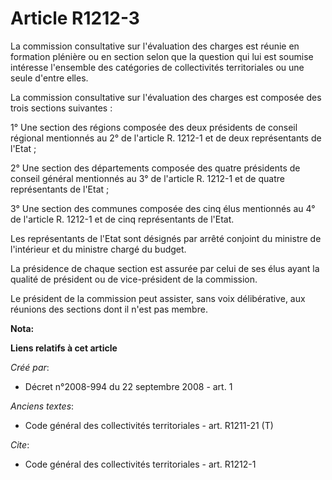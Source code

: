 # Article R1212-3

La commission consultative sur l'évaluation des charges est réunie en formation plénière ou en section selon que la question
qui lui est soumise intéresse l'ensemble des catégories de collectivités territoriales ou une seule d'entre elles. 

La commission consultative sur l'évaluation des charges est composée des trois sections suivantes : 

1° Une section des régions composée des deux présidents de conseil régional mentionnés au 2° de l'article R. 1212-1 et de
deux représentants de l'Etat ; 

2° Une section des départements composée des quatre présidents de conseil général mentionnés au 3° de l'article R. 1212-1 et
de quatre représentants de l'Etat ; 

3° Une section des communes composée des cinq élus mentionnés au 4° de l'article R. 1212-1 et de cinq représentants de
l'Etat. 

Les représentants de l'Etat sont désignés par arrêté conjoint du ministre de l'intérieur et du ministre chargé du budget. 

La présidence de chaque section est assurée par celui de ses élus ayant la qualité de président ou de vice-président de la
commission. 

Le président de la commission peut assister, sans voix délibérative, aux réunions des sections dont il n'est pas membre.

**Nota:**



**Liens relatifs à cet article**

_Créé par_:

  - Décret n°2008-994 du 22 septembre 2008 - art. 1

_Anciens textes_:

  - Code général des collectivités territoriales - art. R1211-21 (T)

_Cite_:

  - Code général des collectivités territoriales - art. R1212-1
